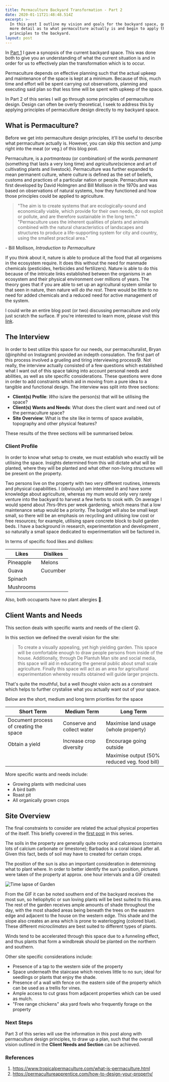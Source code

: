 ```yaml
---
title: Permaculture Backyard Transformation - Part 2
date: 2020-01-11T21:48:48.514Z
excerpt: >-
  In this post I outline my vision and goals for the backyard space, go into
  more detail as to what permaculture actually is and begin to apply those
  principles to the backyard. 
layout: post
---
```

In [Part 1](https://www.deplantuhman.com/posts/permaculture-backyard-transformation-part-1/) I gave a synopsis of the current backyard space. This was done both to give you an understanding of what the current situation is and in order for us to effectively plan the transformation which is to occur. 

Permaculture depends on effective planning such that the actual upkeep and maintenance of the space is kept at a minimum. Because of this, much time and effort will be spent carrying out observations, planning and executing said plan so that less time will be spent with upkeep of the space.  

In Part 2 of this series I will go through some principles of permaculture design. Design can often be overly theoretical, I seek to address this by applying principles of permacutlure design directly to my backyard space. 

## What is Permaculture?

Before we get into permaculture design principles, it'll be useful to describe what permaculture actually is. However, you can skip this section and jump right into the meat (or veg.) of this blog post.

Permaculture, is a *portmanteau* (or combination) of the words *permanent* (something that lasts a very long time) and *agriculture*(science and art of cultivating plants and livestock). Permaculture was further expanded to mean permanent culture, where culture is defined as the set of beliefs, customs and practices of a particular nation or people. Permaculture was first developed by David Holmgren and Bill Mollison in the 1970s and was based on observations of natural systems, how they functioned and how those principles could be applied to agriculture. 

> "The aim is to create systems that are ecologically-sound and economically viable, which provide for their own needs, do not exploit or pollute, and are therefore sustainable in the long term."  "Permaculture uses the inherent qualities of plants and animals combined with the natural characteristics of landscapes and structures to produce a life-supporting system for city and country, using the smallest practical area."

\- Bill Mollison, *Introduction to Permaculture* 

If you think about it, nature is able to produce all the food that all organisms in the ecosystem require. It does this without the need for manmade chemicals (pesticides, herbicides and fertilizers). Nature is able to do this because of the intricate links established between the organisms in an ecosystem and their physical environment over millions of years. The theory goes that if you are able to set up an agricultural system similar to that seen in nature, then nature will *do the rest*. There would be little to no need for added chemicals and a reduced need for active management of the system.  

I could write an entire blog post (or two) discussing permaculture and only just scratch the surface. If you're interested to learn more, please visit this [link](https://www.tropicalpermaculture.com/permaculture-principles.html).

## The Interview

In order to best utilize this space for our needs, our permaculturalist, Bryan (@inphihd on Instagram) provided an indepth consulation. The first part of this process involved a grueling and tiring interviewing process😰. Not really, the interview actually consisted of a few questions which established what I want out of this space taking into account personal needs and abilities, as well as site specific considerations. These questions were done in order to add constraints which aid in moving from a pure idea to a tangible and functional design. The interview was split into three sections:

* **Client(s) Profile**: *Who* is/are the person(s) that will be utilising the space?
* **Client(s) Wants and Needs**: What does the client want and need out of the permaculture space?
* **Site Overview**: What is the site like in terms of space available, topography and other physical features?

These results of the three sections will be summarised below.

### Client Profile

In order to know what setup to create, we must establish who exactly will be utilising the space. Insights determined from this will dictate what will be planted, where they will be planted and what other non-living structures will be present on the property. 

Two persons live on the property with two very different routines, interests and physical capabilities. I (obviously) am interested in and have some knowledge about agriculture, whereas my mum would only very rarely venture into the backyard to harvest a few herbs to cook with. On average I would spend about 7hrs-9hrs per week gardening, which means that a low maintenance setup would be a priority. The budget will also be small kept small, so there will be an emphasis on recycling and utilising low cost or free resources; for example, utilising spare concrete block to build garden beds. I have a background in research, experimentation and development , so naturally a small space dedicated to experimentation will be factored in. 

In terms of specific food likes and dislikes:

| Likes     | Dislikes |
| --------- | -------- |
| Pineapple | Melons   |
| Guava     | Cucumber |
| Spinach   |          |
| Mushrooms |          |



Also, both occupants have no plant allergies 🙌.

## Client Wants and Needs

This section deals with specific wants and needs of the client 😲. 

In this section we defined the overall vision for the site:

> To create a visually appealing, yet high yielding garden. This space will be comfortable enough to draw people persons from inside of the house. Additionally, through De Plantuh Man site and social media, this space will aid in educating the general public about small scale agriculture. Finally this space will act as an area for agricultural experimentation whereby results obtained will guide larger projects.

That's quite the mouthful, but a well thought vision acts as a constraint which helps to further crystalise what you actually want out of your space. 

Below are the short, medium and long term priorities for the space

| Short Term                             | Medium Term                | Long Term                                    |
| -------------------------------------- | -------------------------- | -------------------------------------------- |
| Document process of creating the space | Conserve and collect water | Maximise land usage (whole property)         |
| Obtain a yield                         | Increase crop diversity    | Encourage going outside                      |
|                                        |                            | Maximise output (50% reduced veg. food bill) |

More specific wants and needs include:

* Growing plants with medicinal uses
* A bird bath
* Roast pit
* All organically grown crops

## Site Overview

The final constraints to consider are related the actual physical properties of the itself. This briefly covered in the [first post](https://www.deplantuhman.com/posts/permaculture-backyard-transformation-part-1/) in this series. 

The soils in the property are generally quite rocky and calcareous (contains lots of calcium carbonate or limestone); Barbados is a coral island after all. Given this fact, beds of soil may have to created for certain crops. 

The position of the sun is also an important consideration in determining what to plant where. In order to better identify the sun's position, pictures were taken of the property at approx. one hour intervals and a GIF created:



![Time lapse of Garden](/images/timelapse.gif "Time lapse of Garden")

From the GIF it can be noted southern end of the backyard receives the most sun, so heliophytic or sun loving plants will be best suited to this area. The rest of the garden receives ample amounts of shade throughout the day, with the most shaded areas being beneath the trees on the eastern edge and adjacent to the house on the western edge. This shade and the slope also creates an area which is prone to waterlogging (colored blue). These different *microclimates* are best suited to different types of plants.

Winds tend to be accelerated through this space due to a funneling effect, and thus plants that form a windbreak should be planted on the northern and southern.

Other site specific considerations include:

* Presence of a tap to the western side of the property
* Space underneath the staircase which receives little to no sun; ideal for seedlings or plants that enjoy the shade. 
* Presence of a wall with fence on the eastern side of the property which can be used as a trellis for vines.
* Ample access to cut grass from adjacent properties which can be used as mulch. 
* "Free range chickens" aka yard fowls who frequently forage on the property

### Next Steps

Part 3 of this series will use the information in this post along with permaculture design principles, to draw up a plan, such that the overall vision outlined in the **Client Needs and Section** can be achieved. 

### References

1. https://www.tropicalpermaculture.com/what-is-permaculture.html
2. https://permacultureapprentice.com/how-to-design-your-property/

